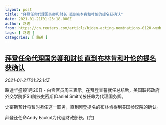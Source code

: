 ```yaml
---
layout: post
title: "拜登任命代理国务卿和财长 直到布林肯和叶伦的提名获确认"
date: 2021-01-21T01:23:18.000Z
author: 路透
from: https://cn.reuters.com/article/biden-acting-nominations-0120-wedn-idCNKBS29Q04V
tags: [ 路透 ]
categories: [ 路透 ]
---
```

<!--1611192198000-->
[拜登任命代理国务卿和财长 直到布林肯和叶伦的提名获确认](https://cn.reuters.com/article/biden-acting-nominations-0120-wedn-idCNKBS29Q04V)
------

<div>
<div><i>2021-01-21T01:22:14Z</i></div><p>路透华盛顿1月20日 - 白宫官员周三表示，在拜登宣誓就任总统后，美国联邦政府外交学院(FSI)院长史密斯(Daniel Smith)被任命为代理国务卿。</p><p>史密斯预计将暂时担任这一职务，直到拜登提名的布林肯得到美国参议院的确认。</p><p>拜登还任命Andy Baukol为代理财政部长。(完)</p>
</div>
